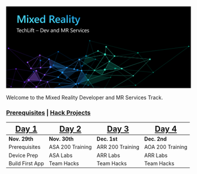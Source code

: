 ![Dev Track Banner](Images/MRTL-DevBanner.png)

Welcome to the Mixed Reality Developer and MR Services Track. 

### [Prerequisites](prerequisites.md) |  [Hack Projects](projects.md)

|<span style="font-size:16.0pt">[Day 1](day1.md)</span>  |<span style="font-size:16.0pt">[Day 2](day2.md)</span>  |<span style="font-size:16.0pt">[Day 3](day3.md)</span>  |<span style="font-size:16.0pt">[Day 4](day4.md)</span>  |
|---------|---------|---------|---------|
|**Nov. 29th** | **Nov. 30th** | **Dec. 1st** | **Dec. 2nd** |
|Prerequisites | ASA 200 Training | ARR 200 Training | AOA 200 Training |
|Device Prep | ASA Labs | ARR Labs | ARR Labs |
|Build First App | Team Hacks | Team Hacks | Team Hacks |